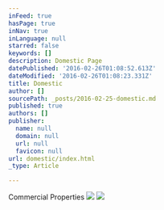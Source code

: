 ```yaml
---
inFeed: true
hasPage: true
inNav: true
inLanguage: null
starred: false
keywords: []
description: Domestic Page
datePublished: '2016-02-26T01:08:52.613Z'
dateModified: '2016-02-26T01:08:23.331Z'
title: Domestic
author: []
sourcePath: _posts/2016-02-25-domestic.md
published: true
authors: []
publisher:
  name: null
  domain: null
  url: null
  favicon: null
url: domestic/index.html
_type: Article

---
```

Commercial Properties
![](https://the-grid-user-content.s3-us-west-2.amazonaws.com/a86b59c5-9842-4880-94c7-8fdb44485b36.jpg)
![](https://the-grid-user-content.s3-us-west-2.amazonaws.com/7ddee18a-b7cb-4a2b-be38-5ae47b66abfc.jpg)